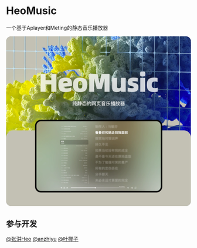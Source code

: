 # HeoMusic

一个基于Aplayer和Meting的静态音乐播放器

![](/img/cover.webp)

## 参与开发

[@张洪Heo](https://github.com/zhheo)
[@anzhiyu](https://github.com/anzhiyu-c)
[@叶椰子](https://blog.yeooe.cn/)